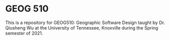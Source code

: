 # GEOG 510
This is a repository for GEOG510: Geographic Software Design taught by Dr. Qiusheng Wu at the University of Tennessee, Knoxville during the Spring semester of 2021.
